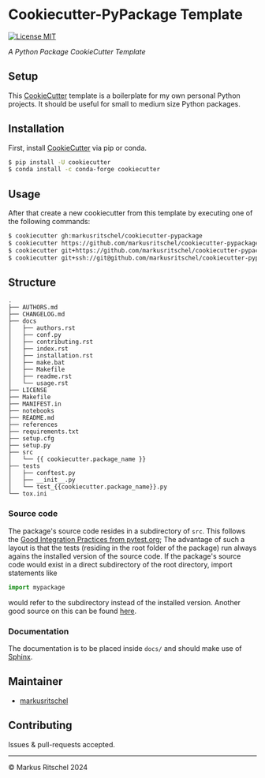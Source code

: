 # Cookiecutter-PyPackage Template
[![License MIT](https://img.shields.io/github/license/markusritschel/cookiecutter-pypackage)](./LICENSE)

_A Python Package CookieCutter Template_

## Setup
This [CookieCutter](https://github.com/cookiecutter/cookiecutter) template is a boilerplate for my own personal Python projects.
It should be useful for small to medium size Python packages.

## Installation
First, install [CookieCutter](https://github.com/cookiecutter/cookiecutter) via pip or conda.
```bash
$ pip install -U cookiecutter
$ conda install -c conda-forge cookiecutter
```

## Usage
After that create a new cookiecutter from this template by executing one of the following commands:
```bash
$ cookiecutter gh:markusritschel/cookiecutter-pypackage
$ cookiecutter https://github.com/markusritschel/cookiecutter-pypackage.git
$ cookiecutter git+https://github.com/markusritschel/cookiecutter-pypackage
$ cookiecutter git+ssh://git@github.com/markusritschel/cookiecutter-pypackage.git
```

## Structure
    
    .
    ├── AUTHORS.md
    ├── CHANGELOG.md
    ├── docs
    │   ├── authors.rst
    │   ├── conf.py
    │   ├── contributing.rst
    │   ├── index.rst
    │   ├── installation.rst
    │   ├── make.bat
    │   ├── Makefile
    │   ├── readme.rst
    │   └── usage.rst
    ├── LICENSE
    ├── Makefile
    ├── MANIFEST.in
    ├── notebooks
    ├── README.md
    ├── references
    ├── requirements.txt
    ├── setup.cfg
    ├── setup.py
    ├── src
    │   └── {{ cookiecutter.package_name }}
    ├── tests
    │   ├── conftest.py
    │   ├── __init__.py
    │   └── test_{{cookiecutter.package_name}}.py
    └── tox.ini
    

### Source code
The package's source code resides in a subdirectory of `src`.
This follows the [Good Integration Practices from pytest.org](https://docs.pytest.org/en/6.2.x/goodpractices.html#choosing-a-test-layout-import-rules);
The advantage of such a layout is that the tests (residing in the root folder of the package) run always agains the 
installed version of the source code.
If the package's source code would exist in a direct subdirectory of the root directory, import statements like 
```python
import mypackage
```
would refer to the subdirectory instead of the installed version.
Another good source on this can be found [here](https://blog.ionelmc.ro/2014/05/25/python-packaging/#the-structure).

### Documentation
The documentation is to be placed inside `docs/` and should make use of [Sphinx](https://www.sphinx-doc.org/).


## Maintainer
- [markusritschel](https://github.com/markusritschel)

## Contributing
Issues & pull-requests accepted.


---
&copy; Markus Ritschel 2024
